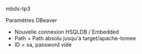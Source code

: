 mbds-tp3

Paramètres DBeaver
- Nouvelle connexion HSQLDB / Embedded
- Path = Path absolu jusqu'à target/apache-tomee
- ID = sa, password vide
